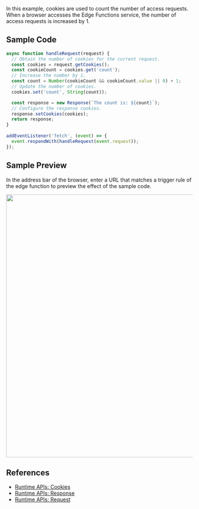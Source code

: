 In this example, cookies are used to count the number of access requests. When a browser accesses the Edge Functions service, the number of access requests is increased by 1.

## Sample Code

```typescript
async function handleRequest(request) {
  // Obtain the number of cookies for the current request. 
  const cookies = request.getCookies();
  const cookieCount = cookies.get('count');
  // Increase the number by 1.
  const count = Number(cookieCount && cookieCount.value || 0) + 1;
  // Update the number of cookies.
  cookies.set('count', String(count));

  const response = new Response(`The count is: ${count}`);
  // Configure the response cookies.
  response.setCookies(cookies);
  return response;
}
  
addEventListener('fetch', (event) => {
  event.respondWith(handleRequest(event.request));
});
```

## Sample Preview

In the address bar of the browser, enter a URL that matches a trigger rule of the edge function to preview the effect of the sample code.

<img src="https://qcloudimg.tencent-cloud.cn/raw/410eba1391e680c2b7fb108bbfe5a5bd.png" width=709px>

## References
- [Runtime APIs: Cookies](https://www.tencentcloud.com/document/product/1145/52685)
- [Runtime APIs: Response](https://www.tencentcloud.com/document/product/1145/52691)
- [Runtime APIs: Request](https://www.tencentcloud.com/document/product/1145/52690)